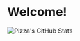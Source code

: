 # Welcome!

![Pizza's GitHub Stats](https://github-readme-stats.vercel.app/api?username=PizzaOnTop&show_icons=true&theme=radical)
